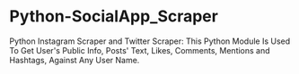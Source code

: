 # Python-SocialApp_Scraper
Python Instagram Scraper and Twitter Scraper:  This Python Module Is Used To Get User's Public Info, Posts' Text, Likes, Comments, Mentions and Hashtags, Against Any User Name.
